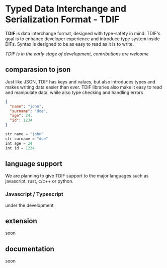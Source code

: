 # Typed Data Interchange and Serialization Format - TDIF

**TDIF** is data interchange format, designed with type-safety in mind. TDIF's goal is to enhance developer experience and introduce type system inside DIFs. Syntax is designed to be as easy to read as it is to write.

_TDIF is in the early stage of development, contributions are welcome_

## comparasion to json

Just like JSON, TDIF has keys and values, but also introduces types and makes writing data easier than ever. TDIF libraries also make it easy to read and manipulate data, while also type checking and handling errors

```json
{
  "name": "john",
  "surname": "doe",
  "age": 24,
  "id": 1234
}
```

```ts
str name = "john"
str surname = "doe"
int age = 24
int id = 1234
```

## language support

We are planning to give TDIF support to the major languages such as javascript, rust, c/c++ or python.

### Javascript / Typescript

under the development

## extension

soon

## documentation

soon
